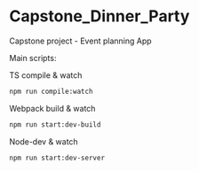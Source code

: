 # Capstone_Dinner_Party
Capstone project - Event planning App


Main scripts:

TS compile & watch
```bash
npm run compile:watch
```

Webpack build & watch
```bash
npm run start:dev-build
```

Node-dev & watch
```bash
npm run start:dev-server
```